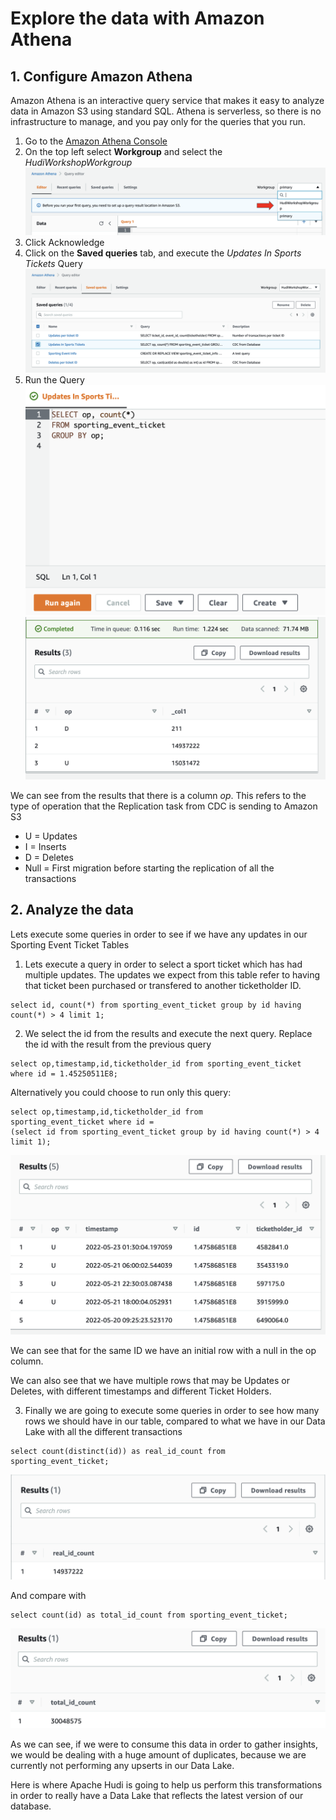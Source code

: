 # Explore the data with Amazon Athena

## 1. Configure Amazon Athena

Amazon Athena is an interactive query service that makes it easy to analyze data in Amazon S3 using standard SQL. Athena is serverless, so there is no infrastructure to manage, and you pay only for the queries that you run.

1. Go to the [Amazon Athena Console](https://console.aws.amazon.com/athena/)
2. On the top left select **Workgroup** and select the *HudiWorkshopWorkgroup*
![athena 1](img/athena-1.png)
3. Click Acknowledge
4. Click on the  **Saved queries** tab, and execute the *Updates In Sports Tickets* Query
![athena 2](img/athena-2.png)
5. Run the Query
![athena 3](img/athena-3.png)
![athena 4](img/athena-4.png)

We can see from the results that there is a column *op*. This refers to the type of operation that the Replication task from CDC is sending to Amazon S3
* U = Updates
* I = Inserts
* D = Deletes
* Null = First migration before starting the replication of all the transactions

## 2. Analyze the data

Lets execute some queries in order to see if we have any updates in our Sporting Event Ticket Tables

1. Lets execute a query in order to select a sport ticket which has had multiple updates. The updates we expect from this table refer to having that ticket been purchased or transfered to another ticketholder ID.

``` 
select id, count(*) from sporting_event_ticket group by id having count(*) > 4 limit 1;
``` 

2. We select the id from the results and execute the next query. Replace the id with the result from the previous query
``` 
select op,timestamp,id,ticketholder_id from sporting_event_ticket where id = 1.45250511E8;
``` 

Alternatively you could choose to run only this query:
``` 
select op,timestamp,id,ticketholder_id from 
sporting_event_ticket where id = 
(select id from sporting_event_ticket group by id having count(*) > 4 limit 1);
``` 

![athena 5](img/athena-5.png)

We can see that for the same ID we have an initial row with a null in the op column. 

We can also see that we have multiple rows that may be Updates or Deletes, with different timestamps and different Ticket Holders.

3. Finally we are going to execute some queries in order to see how many rows we should have in our table, compared to what we have in our Data Lake with all the different transactions

``` 
select count(distinct(id)) as real_id_count from sporting_event_ticket;
``` 
![athena 6](img/athena-6.png)

And compare with 

``` 
select count(id) as total_id_count from sporting_event_ticket;
``` 
![athena 7](img/athena-7.png)


As we can see, if we were to consume this data in order to gather insights, we would be dealing with a huge amount of duplicates, because we are currently not performing any upserts in our Data Lake.

Here is where Apache Hudi is going to help us perform this transformations in order to really have a Data Lake that reflects the latest version of our database.


